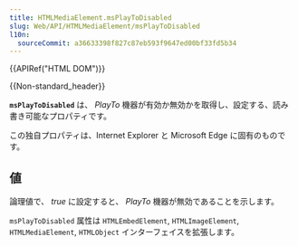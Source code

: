 ```yaml
---
title: HTMLMediaElement.msPlayToDisabled
slug: Web/API/HTMLMediaElement/msPlayToDisabled
l10n:
  sourceCommit: a36633398f827c87eb593f9647ed00bf33fd5b34
---
```


{{APIRef("HTML DOM")}}

{{Non-standard_header}}

**`msPlayToDisabled`** は、 _PlayTo_ 機器が有効か無効かを取得し、設定する、読み書き可能なプロパティです。

この独自プロパティは、Internet Explorer と Microsoft Edge に固有のものです。

## 値

論理値で、 _true_ に設定すると、 _PlayTo_ 機器が無効であることを示します。

`msPlayToDisabled` 属性は `HTMLEmbedElement`, `HTMLImageElement`, `HTMLMediaElement`, `HTMLObject` インターフェイスを拡張します。
